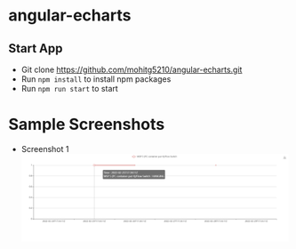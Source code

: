 # angular-echarts

## Start App
* Git clone https://github.com/mohitg5210/angular-echarts.git
* Run `npm install` to install npm packages
* Run `npm run start` to start


# Sample Screenshots
* Screenshot 1
![alt text](https://github.com/mohitg5210/angular-echarts/blob/main/Screenshot_1.png?raw=true)
